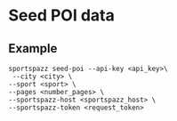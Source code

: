# Seed POI data

## Example
```
sportspazz seed-poi --api-key <api_key>\
 --city <city> \
--sport <sport> \
--pages <number_pages> \
--sportspazz-host <sportspazz_host> \
--sportspazz-token <request_token>
```